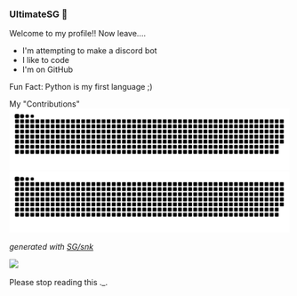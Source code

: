 ### UltimateSG 👋

Welcome to my profile!!
Now leave....
- I'm attempting to make a discord bot
- I like to code
- I'm on GitHub

Fun Fact: Python is my first language ;)

My "Contributions"
![github contribution grid snake animation](https://raw.githubusercontent.com/platane/platane/output/github-contribution-grid-snake-dark.svg#gh-dark-mode-only)![github contribution grid snake animation](https://raw.githubusercontent.com/platane/platane/output/github-contribution-grid-snake.svg#gh-light-mode-only)


_generated with [SG/snk](https://github.com/Platane/snk)_


![](https://komarev.com/ghpvc/?username=UltimateSG)





Please stop reading this ._.

